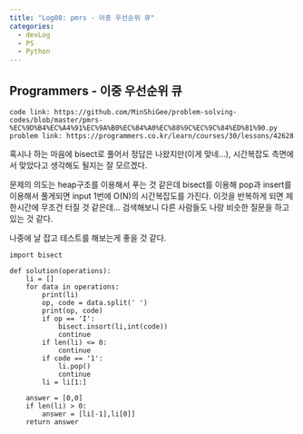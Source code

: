 ```yaml
---
title: "Log08: pmrs - 이중 우선순위 큐"
categories:
  - devLog
  - PS
  - Python
---
```

## Programmers - 이중 우선순위 큐

```
code link: https://github.com/MinShiGee/problem-solving-codes/blob/master/pmrs-%EC%9D%B4%EC%A4%91%EC%9A%B0%EC%84%A0%EC%88%9C%EC%9C%84%ED%81%90.py
problem link: https://programmers.co.kr/learn/courses/30/lessons/42628
```

혹시나 하는 마음에 bisect로 풀어서 정답은 나왔지만(이게 맞네...), 시간복잡도 측면에서 맞았다고 생각해도 될지는 잘 모르겠다.

문제의 의도는 heap구조를 이용해서 푸는 것 같은데 bisect를 이용해 pop과 insert를 이용해서 풀게되면 input 1번에 O(N)의 시간복잡도를 가진다.
이것을 반복하게 되면 제한시간에 무조건 터질 것 같은데... 검색해보니 다른 사람들도 나랑 비슷한 질문을 하고 있는 것 같다.

나중에 날 잡고 테스트를 해보는게 좋을 것 같다.

```
import bisect

def solution(operations):
    li = []
    for data in operations:
        print(li)
        op, code = data.split(' ')
        print(op, code)
        if op == 'I':
            bisect.insort(li,int(code))
            continue
        if len(li) <= 0:
            continue
        if code == '1':
            li.pop()
            continue
        li = li[1:]
        
    answer = [0,0]
    if len(li) > 0:
        answer = [li[-1],li[0]]
    return answer
```